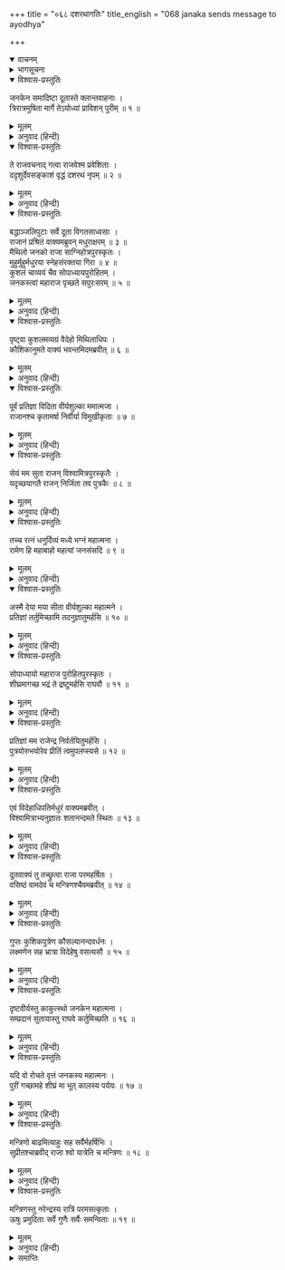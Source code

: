 +++
title = "०६८ दशरथागतिः"
title_english = "068 janaka sends message to ayodhya"

+++
<details open><summary>वाचनम्</summary>
<div caption="श्रीराम-हरिसीताराममूर्ति-घनपाठिभ्यां वचनम्" class="audioEmbed" src="https://archive.org/download/Ramayana-recitation-Sriram-harisItArAmamUrti-Ghanapaati-v2/Kanda_1/Kanda_1_BK-068-Dasharatha_Agamanam.mp3"></div>
</details>

<details><summary>भागसूचना</summary>

68. राजा जनकका संदेश पाकर मन्त्रियोंसहित महाराज दशरथका मिथिला जानेके लिये उद्यत होना
</details>

<details open><summary>विश्वास-प्रस्तुतिः</summary>

जनकेन समादिष्टा दूतास्ते क्लान्तवाहनाः ।  
त्रिरात्रमुषिता मार्गे तेऽयोध्यां प्राविशन् पुरीम् ॥ १ ॥
</details>

<details><summary>मूलम्</summary>

जनकेन समादिष्टा दूतास्ते क्लान्तवाहनाः ।  
त्रिरात्रमुषिता मार्गे तेऽयोध्यां प्राविशन् पुरीम् ॥ १ ॥
</details>

<details><summary>अनुवाद (हिन्दी)</summary>

राजा जनककी आज्ञा पाकर उनके दूत अयोध्याके लिये प्रस्थित हुए । रास्तेमें वाहनोंके थक जानेके कारण तीन रात विश्राम करके चौथे दिन वे अयोध्यापुरीमें जा पहुँचे ॥ १ ॥
</details>

<details open><summary>विश्वास-प्रस्तुतिः</summary>

ते राजवचनाद् गत्वा राजवेश्म प्रवेशिताः ।  
ददृशुर्देवसङ्काशं वृद्धं दशरथं नृपम् ॥ २ ॥
</details>

<details><summary>मूलम्</summary>

ते राजवचनाद् गत्वा राजवेश्म प्रवेशिताः ।  
ददृशुर्देवसङ्काशं वृद्धं दशरथं नृपम् ॥ २ ॥
</details>

<details><summary>अनुवाद (हिन्दी)</summary>

राजाकी आज्ञासे उनका राजमहलमें प्रवेश हुआ । वहाँ जाकर उन्होंने देवतुल्य तेजस्वी बूढ़े महाराज दशरथका दर्शन किया ॥ २ ॥
</details>

<details open><summary>विश्वास-प्रस्तुतिः</summary>

बद्धाञ्जलिपुटाः सर्वे दूता विगतसाध्वसाः ।  
राजानं प्रश्रितं वाक्यमब्रुवन् मधुराक्षरम् ॥ ३ ॥  
मैथिलो जनको राजा साग्निहोत्रपुरस्कृतः ।  
मुहुर्मुहुर्मधुरया स्नेहसंरक्तया गिरा ॥ ४ ॥  
कुशलं चाव्ययं चैव सोपाध्यायपुरोहितम् ।  
जनकस्त्वां महाराज पृच्छते सपुरःसरम् ॥ ५ ॥
</details>

<details><summary>मूलम्</summary>

बद्धाञ्जलिपुटाः सर्वे दूता विगतसाध्वसाः ।  
राजानं प्रश्रितं वाक्यमब्रुवन् मधुराक्षरम् ॥ ३ ॥  
मैथिलो जनको राजा साग्निहोत्रपुरस्कृतः ।  
मुहुर्मुहुर्मधुरया स्नेहसंरक्तया गिरा ॥ ४ ॥  
कुशलं चाव्ययं चैव सोपाध्यायपुरोहितम् ।  
जनकस्त्वां महाराज पृच्छते सपुरःसरम् ॥ ५ ॥
</details>

<details><summary>अनुवाद (हिन्दी)</summary>

उन सभी दूतोंने दोनों हाथ जोड़ निर्भय हो राजासे मधुर वाणीमें यह विनययुक्त बात कही—‘महाराज! मिथिलापति राजा जनकने अग्निहोत्रकी अग्निको सामने रखकर स्नेहयुक्त मधुर वाणीमें सेवकोंसहित आपका तथा आपके उपाध्याय और पुरोहितोंका बारम्बार कुशल-मंगल पूछा है ॥ ३—५ ॥
</details>

<details open><summary>विश्वास-प्रस्तुतिः</summary>

पृष्ट्वा कुशलमव्यग्रं वैदेहो मिथिलाधिपः ।  
कौशिकानुमते वाक्यं भवन्तमिदमब्रवीत् ॥ ६ ॥
</details>

<details><summary>मूलम्</summary>

पृष्ट्वा कुशलमव्यग्रं वैदेहो मिथिलाधिपः ।  
कौशिकानुमते वाक्यं भवन्तमिदमब्रवीत् ॥ ६ ॥
</details>

<details><summary>अनुवाद (हिन्दी)</summary>

‘इस प्रकार व्यग्रतारहित कुशल पूछकर मिथिलापति विदेहराजने महर्षि विश्वामित्रकी आज्ञासे आपको यह संदेश दिया है ॥ ६ ॥
</details>

<details open><summary>विश्वास-प्रस्तुतिः</summary>

पूर्वं प्रतिज्ञा विदिता वीर्यशुल्का ममात्मजा ।  
राजानश्च कृतामर्षा निर्वीर्या विमुखीकृताः ॥ ७ ॥
</details>

<details><summary>मूलम्</summary>

पूर्वं प्रतिज्ञा विदिता वीर्यशुल्का ममात्मजा ।  
राजानश्च कृतामर्षा निर्वीर्या विमुखीकृताः ॥ ७ ॥
</details>

<details><summary>अनुवाद (हिन्दी)</summary>

‘राजन्! आपको मेरी पहले की हुई प्रतिज्ञाका हाल मालूम होगा । मैंने अपनी पुत्रीके विवाहके लिये पराक्रमका ही शुल्क नियत किया था । उसे सुनकर कितने ही राजा अमर्षमें भरे हुए आये; किंतु यहाँ पराक्रमहीन सिद्ध हुए और विमुख होकर घर लौट गये ॥ ७ ॥
</details>

<details open><summary>विश्वास-प्रस्तुतिः</summary>

सेयं मम सुता राजन् विश्वामित्रपुरस्कृतैः ।  
यदृच्छयागतै राजन् निर्जिता तव पुत्रकैः ॥ ८ ॥
</details>

<details><summary>मूलम्</summary>

सेयं मम सुता राजन् विश्वामित्रपुरस्कृतैः ।  
यदृच्छयागतै राजन् निर्जिता तव पुत्रकैः ॥ ८ ॥
</details>

<details><summary>अनुवाद (हिन्दी)</summary>

‘नरेश्वर! मेरी इस कन्याको विश्वामित्रजीके साथ अकस्मात् घूमते-फिरते आये हुए आपके पुत्र श्रीरामने अपने पराक्रमसे जीत लिया है ॥ ८ ॥
</details>

<details open><summary>विश्वास-प्रस्तुतिः</summary>

तच्च रत्नं धनुर्दिव्यं मध्ये भग्नं महात्मना ।  
रामेण हि महाबाहो महत्यां जनसंसदि ॥ ९ ॥
</details>

<details><summary>मूलम्</summary>

तच्च रत्नं धनुर्दिव्यं मध्ये भग्नं महात्मना ।  
रामेण हि महाबाहो महत्यां जनसंसदि ॥ ९ ॥
</details>

<details><summary>अनुवाद (हिन्दी)</summary>

‘महाबाहो! महात्मा श्रीरामने महान् जनसमुदायके मध्य मेरे यहाँ रखे हुए रत्नस्वरूप दिव्य धनुषको बीचसे तोड़ डाला है ॥ ९ ॥
</details>

<details open><summary>विश्वास-प्रस्तुतिः</summary>

अस्मै देया मया सीता वीर्यशुल्का महात्मने ।  
प्रतिज्ञां तर्तुमिच्छामि तदनुज्ञातुमर्हसि ॥ १० ॥
</details>

<details><summary>मूलम्</summary>

अस्मै देया मया सीता वीर्यशुल्का महात्मने ।  
प्रतिज्ञां तर्तुमिच्छामि तदनुज्ञातुमर्हसि ॥ १० ॥
</details>

<details><summary>अनुवाद (हिन्दी)</summary>

‘अतः मैं इन महात्मा श्रीरामचन्द्रजीको अपनी वीर्यशुल्का कन्या सीता प्रदान करूँगा । ऐसा करके मैं अपनी प्रतिज्ञासे पार होना चाहता हूँ । आप इसके लिये मुझे आज्ञा देनेकी कृपा करें ॥ १० ॥
</details>

<details open><summary>विश्वास-प्रस्तुतिः</summary>

सोपाध्यायो महाराज पुरोहितपुरस्कृतः ।  
शीघ्रमागच्छ भद्रं ते द्रष्टुमर्हसि राघवौ ॥ ११ ॥
</details>

<details><summary>मूलम्</summary>

सोपाध्यायो महाराज पुरोहितपुरस्कृतः ।  
शीघ्रमागच्छ भद्रं ते द्रष्टुमर्हसि राघवौ ॥ ११ ॥
</details>

<details><summary>अनुवाद (हिन्दी)</summary>

‘महाराज! आप अपने गुरु एवं पुरोहितके साथ यहाँ शीघ्र पधारें और अपने दोनों पुत्र रघुकुलभूषण श्रीराम और लक्ष्मणको देखें । आपका भला हो ॥ ११ ॥
</details>

<details open><summary>विश्वास-प्रस्तुतिः</summary>

प्रतिज्ञां मम राजेन्द्र निर्वर्तयितुमर्हसि ।  
पुत्रयोरुभयोरेव प्रीतिं त्वमुपलप्स्यसे ॥ १२ ॥
</details>

<details><summary>मूलम्</summary>

प्रतिज्ञां मम राजेन्द्र निर्वर्तयितुमर्हसि ।  
पुत्रयोरुभयोरेव प्रीतिं त्वमुपलप्स्यसे ॥ १२ ॥
</details>

<details><summary>अनुवाद (हिन्दी)</summary>

‘राजेन्द्र! यहाँ पधारकर आप मेरी प्रतिज्ञा पूर्ण करें । यहाँ आनेसे आपको अपने दोनों पुत्रोंके विवाहजनित आनन्दकी प्राप्ति होगी ॥ १२ ॥
</details>

<details open><summary>विश्वास-प्रस्तुतिः</summary>

एवं विदेहाधिपतिर्मधुरं वाक्यमब्रवीत् ।  
विश्वामित्राभ्यनुज्ञातः शतानन्दमते स्थितः ॥ १३ ॥
</details>

<details><summary>मूलम्</summary>

एवं विदेहाधिपतिर्मधुरं वाक्यमब्रवीत् ।  
विश्वामित्राभ्यनुज्ञातः शतानन्दमते स्थितः ॥ १३ ॥
</details>

<details><summary>अनुवाद (हिन्दी)</summary>

‘राजन्! इस तरह विदेहराजने आपके पास यह मधुर संदेश भेजा था । इसके लिये उन्हें विश्वामित्रजीकी आज्ञा और शतानन्दजीकी सम्मति भी प्राप्त हुई थी’ ॥ १३ ॥
</details>

<details open><summary>विश्वास-प्रस्तुतिः</summary>

दूतवाक्यं तु तच्छ्रुत्वा राजा परमहर्षितः ।  
वसिष्ठं वामदेवं च मन्त्रिणश्चैवमब्रवीत् ॥ १४ ॥
</details>

<details><summary>मूलम्</summary>

दूतवाक्यं तु तच्छ्रुत्वा राजा परमहर्षितः ।  
वसिष्ठं वामदेवं च मन्त्रिणश्चैवमब्रवीत् ॥ १४ ॥
</details>

<details><summary>अनुवाद (हिन्दी)</summary>

संदेशवाहक मन्त्रियोंका यह वचन सुनकर राजा दशरथ बड़े प्रसन्न हुए । उन्होंने महर्षि वसिष्ठ, वामदेव तथा अन्य मन्त्रियोंसे कहा— ॥ १४ ॥
</details>

<details open><summary>विश्वास-प्रस्तुतिः</summary>

गुप्तः कुशिकपुत्रेण कौसल्यानन्दवर्धनः ।  
लक्ष्मणेन सह भ्रात्रा विदेहेषु वसत्यसौ ॥ १५ ॥
</details>

<details><summary>मूलम्</summary>

गुप्तः कुशिकपुत्रेण कौसल्यानन्दवर्धनः ।  
लक्ष्मणेन सह भ्रात्रा विदेहेषु वसत्यसौ ॥ १५ ॥
</details>

<details><summary>अनुवाद (हिन्दी)</summary>

‘कुशिकनन्दन विश्वामित्रसे सुरक्षित हो कौसल्याका आनन्दवर्धन करनेवाले श्रीराम अपने छोटे भाई लक्ष्मणके साथ विदेहदेशमें निवास करते हैं ॥ १५ ॥
</details>

<details open><summary>विश्वास-प्रस्तुतिः</summary>

दृष्टवीर्यस्तु काकुत्स्थो जनकेन महात्मना ।  
सम्प्रदानं सुतायास्तु राघवे कर्तुमिच्छति ॥ १६ ॥
</details>

<details><summary>मूलम्</summary>

दृष्टवीर्यस्तु काकुत्स्थो जनकेन महात्मना ।  
सम्प्रदानं सुतायास्तु राघवे कर्तुमिच्छति ॥ १६ ॥
</details>

<details><summary>अनुवाद (हिन्दी)</summary>

‘वहाँ महात्मा राजा जनकने ककुत्स्थकुलभूषण श्रीरामके पराक्रमको प्रत्यक्ष देखा है । इसलिये वे अपनी पुत्री सीताका विवाह रघुकुलरत्न रामके साथ करना चाहते हैं ॥ १६ ॥
</details>

<details open><summary>विश्वास-प्रस्तुतिः</summary>

यदि वो रोचते वृत्तं जनकस्य महात्मनः ।  
पुरीं गच्छामहे शीघ्रं मा भूत् कालस्य पर्ययः ॥ १७ ॥
</details>

<details><summary>मूलम्</summary>

यदि वो रोचते वृत्तं जनकस्य महात्मनः ।  
पुरीं गच्छामहे शीघ्रं मा भूत् कालस्य पर्ययः ॥ १७ ॥
</details>

<details><summary>अनुवाद (हिन्दी)</summary>

‘यदि आपलोगोंकी रुचि एवं सम्मति हो तो हमलोग शीघ्र ही महात्मा जनककी मिथिलापुरीको चलें । इसमें विलम्ब न हो’ ॥ १७ ॥
</details>

<details open><summary>विश्वास-प्रस्तुतिः</summary>

मन्त्रिणो बाढमित्याहुः सह सर्वैर्महर्षिभिः ।  
सुप्रीतश्चाब्रवीद् राजा श्वो यात्रेति च मन्त्रिणः ॥ १८ ॥
</details>

<details><summary>मूलम्</summary>

मन्त्रिणो बाढमित्याहुः सह सर्वैर्महर्षिभिः ।  
सुप्रीतश्चाब्रवीद् राजा श्वो यात्रेति च मन्त्रिणः ॥ १८ ॥
</details>

<details><summary>अनुवाद (हिन्दी)</summary>

यह सुनकर समस्त महर्षियोंसहित मन्त्रियोंने ‘बहुत अच्छा’ कहकर एक स्वरसे चलनेकी सम्मति दी । राजा बड़े प्रसन्न हुए और मन्त्रियोंसे बोले—‘कल सबेरे ही यात्रा कर देनी चाहिये’ ॥ १८ ॥
</details>

<details open><summary>विश्वास-प्रस्तुतिः</summary>

मन्त्रिणस्तु नरेन्द्रस्य रात्रिं परमसत्कृताः ।  
ऊषुः प्रमुदिताः सर्वे गुणैः सर्वैः समन्विताः ॥ १९ ॥
</details>

<details><summary>मूलम्</summary>

मन्त्रिणस्तु नरेन्द्रस्य रात्रिं परमसत्कृताः ।  
ऊषुः प्रमुदिताः सर्वे गुणैः सर्वैः समन्विताः ॥ १९ ॥
</details>

<details><summary>अनुवाद (हिन्दी)</summary>

महाराज दशरथके सभी मन्त्री समस्त सद‍्गुणोंसे सम्पन्न थे । राजाने उनका बड़ा सत्कार किया । अतः बारात चलनेकी बात सुनकर उन्होंने बड़े आनन्दसे वह रात्रि व्यतीत की ॥ १९ ॥
</details>

<details><summary>समाप्तिः</summary>

इत्यार्षे श्रीमद्रामायणे वाल्मीकीये आदिकाव्ये बालकाण्डेऽष्टषष्टितमः सर्गः ॥ ६८ ॥  
इस प्रकार श्रीवाल्मीकिनिर्मित आर्षरामायण आदिकाव्यके बालकाण्डमें अड़सठवाँ सर्ग पूरा हुआ ॥ ६८ ॥
</details>

